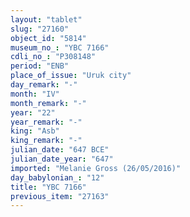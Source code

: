 ```yaml
---
layout: "tablet"
slug: "27160"
object_id: "5814"
museum_no_: "YBC 7166"
cdli_no_: "P308148"
period: "ENB"
place_of_issue: "Uruk city"
day_remark: "-"
month: "IV"
month_remark: "-"
year: "22"
year_remark: "-"
king: "Asb"
king_remark: "-"
julian_date: "647 BCE"
julian_date_year: "647"
imported: "Melanie Gross (26/05/2016)"
day_babylonian_: "12"
title: "YBC 7166"
previous_item: "27163"
---
```

